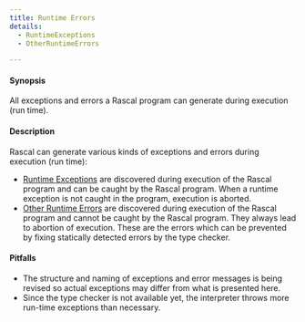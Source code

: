 ```yaml
---
title: Runtime Errors 
details:
  - RuntimeExceptions
  - OtherRuntimeErrors

---
```


#### Synopsis

All exceptions and errors a Rascal program can generate during execution (run time).

#### Description

Rascal can generate various kinds of exceptions and errors during execution (run time):

* [Runtime Exceptions](..//RunTimeErrors/RuntimeExceptions) are discovered during execution of the Rascal program and can be caught by the Rascal program.
  When a runtime exception is not caught in the program, execution is aborted.
* [Other Runtime Errors](..//RunTimeErrors/OtherRuntimeErrors) are discovered during execution of the Rascal program and cannot be caught by the Rascal program.
  They always lead to abortion of execution. These are the errors which can be prevented by fixing statically detected errors by the type checker.

#### Pitfalls

* The structure and naming of exceptions and error messages is being revised 
so actual exceptions may differ from what is presented here.
* Since the type checker is not available yet, the interpreter throws more run-time exceptions than necessary.

